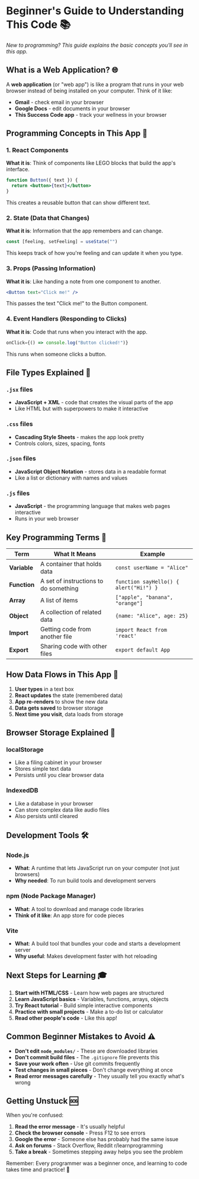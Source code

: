 # Beginner's Guide to Understanding This Code 📚

*New to programming? This guide explains the basic concepts you'll see in this app.*

## What is a Web Application? 🌐

A **web application** (or "web app") is like a program that runs in your web browser instead of being installed on your computer. Think of it like:
- **Gmail** - check email in your browser
- **Google Docs** - edit documents in your browser  
- **This Success Code app** - track your wellness in your browser

## Programming Concepts in This App 🎯

### 1. React Components
**What it is**: Think of components like LEGO blocks that build the app's interface.

```jsx
function Button({ text }) {
  return <button>{text}</button>
}
```
This creates a reusable button that can show different text.

### 2. State (Data that Changes)
**What it is**: Information that the app remembers and can change.

```jsx
const [feeling, setFeeling] = useState("")
```
This keeps track of how you're feeling and can update it when you type.

### 3. Props (Passing Information)
**What it is**: Like handing a note from one component to another.

```jsx
<Button text="Click me!" />
```
This passes the text "Click me!" to the Button component.

### 4. Event Handlers (Responding to Clicks)
**What it is**: Code that runs when you interact with the app.

```jsx
onClick={() => console.log("Button clicked!")}
```
This runs when someone clicks a button.

## File Types Explained 📄

### `.jsx` files
- **JavaScript + XML** - code that creates the visual parts of the app
- Like HTML but with superpowers to make it interactive

### `.css` files  
- **Cascading Style Sheets** - makes the app look pretty
- Controls colors, sizes, spacing, fonts

### `.json` files
- **JavaScript Object Notation** - stores data in a readable format
- Like a list or dictionary with names and values

### `.js` files
- **JavaScript** - the programming language that makes web pages interactive
- Runs in your web browser

## Key Programming Terms 🔑

| Term | What It Means | Example |
|------|---------------|---------|
| **Variable** | A container that holds data | `const userName = "Alice"` |
| **Function** | A set of instructions to do something | `function sayHello() { alert("Hi!") }` |
| **Array** | A list of items | `["apple", "banana", "orange"]` |
| **Object** | A collection of related data | `{name: "Alice", age: 25}` |
| **Import** | Getting code from another file | `import React from 'react'` |
| **Export** | Sharing code with other files | `export default App` |

## How Data Flows in This App 🔄

1. **User types** in a text box
2. **React updates** the state (remembered data)
3. **App re-renders** to show the new data
4. **Data gets saved** to browser storage
5. **Next time you visit**, data loads from storage

## Browser Storage Explained 💾

### localStorage
- Like a filing cabinet in your browser
- Stores simple text data
- Persists until you clear browser data

### IndexedDB  
- Like a database in your browser
- Can store complex data like audio files
- Also persists until cleared

## Development Tools 🛠️

### Node.js
- **What**: A runtime that lets JavaScript run on your computer (not just browsers)
- **Why needed**: To run build tools and development servers

### npm (Node Package Manager)
- **What**: A tool to download and manage code libraries
- **Think of it like**: An app store for code pieces

### Vite
- **What**: A build tool that bundles your code and starts a development server
- **Why useful**: Makes development faster with hot reloading

## Next Steps for Learning 🎓

1. **Start with HTML/CSS** - Learn how web pages are structured
2. **Learn JavaScript basics** - Variables, functions, arrays, objects
3. **Try React tutorial** - Build simple interactive components  
4. **Practice with small projects** - Make a to-do list or calculator
5. **Read other people's code** - Like this app!

## Common Beginner Mistakes to Avoid ⚠️

- **Don't edit `node_modules/`** - These are downloaded libraries
- **Don't commit build files** - The `.gitignore` file prevents this
- **Save your work often** - Use git commits frequently
- **Test changes in small pieces** - Don't change everything at once
- **Read error messages carefully** - They usually tell you exactly what's wrong

## Getting Unstuck 🆘

When you're confused:
1. **Read the error message** - It's usually helpful
2. **Check the browser console** - Press F12 to see errors
3. **Google the error** - Someone else has probably had the same issue
4. **Ask on forums** - Stack Overflow, Reddit r/learnprogramming
5. **Take a break** - Sometimes stepping away helps you see the problem

Remember: Every programmer was a beginner once, and learning to code takes time and practice! 🌱